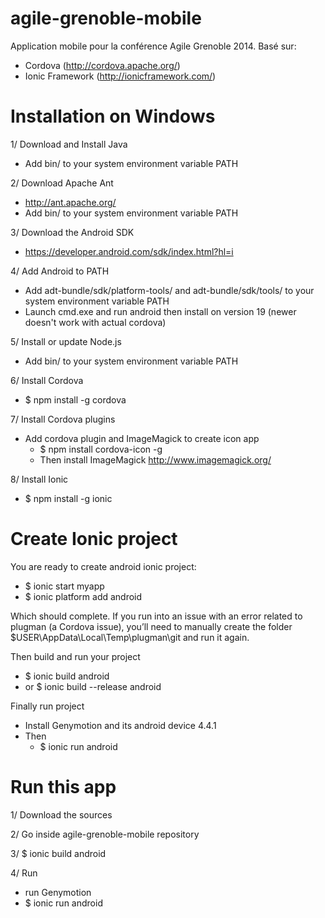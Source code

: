 agile-grenoble-mobile
=====================

Application mobile pour la conférence Agile Grenoble 2014.
Basé sur:
- Cordova (http://cordova.apache.org/)
- Ionic Framework (http://ionicframework.com/)

Installation on Windows
=======================

1/ Download and Install Java
- Add bin/ to your system environment variable PATH

2/ Download Apache Ant
- http://ant.apache.org/
- Add bin/ to your system environment variable PATH

3/ Download the Android SDK
- https://developer.android.com/sdk/index.html?hl=i

4/ Add Android to PATH
- Add adt-bundle/sdk/platform-tools/ and adt-bundle/sdk/tools/ to your system environment variable PATH
- Launch cmd.exe and run android then install on version 19 (newer doesn't work with actual cordova)

5/ Install or update Node.js
- Add bin/ to your system environment variable PATH

6/ Install Cordova 
- $ npm install -g cordova

7/ Install Cordova plugins
- Add cordova plugin and ImageMagick to create icon app
	- $ npm install cordova-icon -g
	- Then install ImageMagick http://www.imagemagick.org/

8/ Install Ionic 
- $ npm install -g ionic

Create Ionic project
=======================
You are ready to create android ionic project:
- $ ionic start myapp
- $ ionic platform add android

Which should complete. If you run into an issue with an error related to plugman (a Cordova issue), you’ll need to manually create the folder $USER\AppData\Local\Temp\plugman\git and run it again.

Then build and run your project
- $ ionic build android 
-	or $ ionic build --release android

Finally run project
- Install Genymotion and its android device 4.4.1
- Then 
	- $ ionic run android

Run this app
============
1/ Download the sources

2/ Go inside agile-grenoble-mobile repository

3/ $ ionic build android 

4/ Run
- run Genymotion
- $ ionic run android

